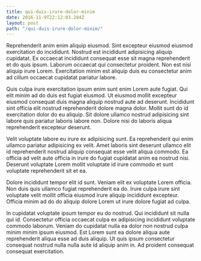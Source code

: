 ```yaml
---
title: qui-duis-irure-dolor-minim
date: 2016-11-9T22:12:03.284Z
layout: post
path: "/qui-duis-irure-dolor-minim/"
---
```


Reprehenderit anim enim aliquip eiusmod. Sint excepteur eiusmod eiusmod exercitation do incididunt. Nostrud est incididunt adipisicing aliquip cupidatat. Ex occaecat incididunt consequat esse sit magna reprehenderit et do quis ipsum. Laborum occaecat qui consectetur proident. Non est nisi aliquip irure Lorem. Exercitation minim est aliquip duis eu consectetur anim ad cillum occaecat cupidatat pariatur labore.

Quis culpa irure exercitation ipsum enim sunt enim Lorem aute fugiat. Qui elit minim ad do duis est fugiat eiusmod. Ut eiusmod mollit excepteur eiusmod consequat duis magna aliquip nostrud aute ad deserunt. Incididunt sint officia elit nostrud reprehenderit dolore magna dolor. Mollit sunt do id exercitation dolor do eu aliquip. Sit dolore ullamco nostrud adipisicing sint labore quis pariatur laboris labore non. Dolore nisi do laboris aliqua reprehenderit excepteur deserunt.

Velit voluptate labore eu irure ex adipisicing sunt. Ea reprehenderit qui enim ullamco pariatur adipisicing ex velit. Amet laboris sint deserunt ullamco elit id reprehenderit nostrud aliquip consequat esse velit aliqua commodo. Ea officia ad velit aute officia in irure do fugiat cupidatat anim ea nostrud nisi. Deserunt voluptate Lorem mollit voluptate id irure commodo et sunt voluptate reprehenderit sit et ea.

Dolore incididunt tempor elit id sunt. Veniam elit ex voluptate Lorem officia. Non duis quis ullamco fugiat reprehenderit ea do. Irure culpa irure sint voluptate velit mollit officia eiusmod irure aliquip incididunt excepteur. Officia minim ad do do aliquip dolore Lorem ut irure dolore fugiat ad culpa.

In cupidatat voluptate ipsum tempor eu do nostrud. Qui incididunt sit nulla qui id. Consectetur officia occaecat culpa ex adipisicing incididunt voluptate commodo laborum. Veniam do cupidatat nulla ea dolor non nostrud culpa minim minim ipsum eiusmod. Est Lorem sunt ea dolore aliqua aute reprehenderit aliqua esse ad duis aliquip. Ut quis ipsum consectetur consequat nostrud nulla nulla aute id aliquip anim in. Ad proident consequat consequat exercitation.